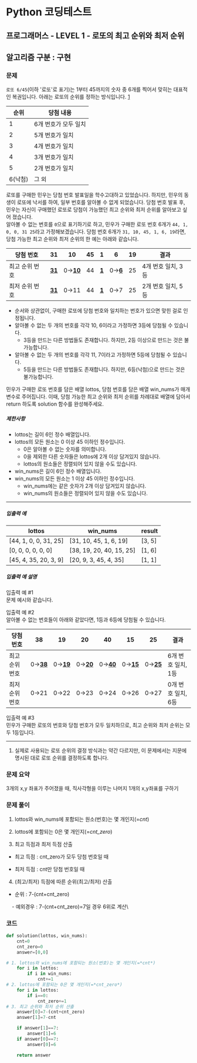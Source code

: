 # Python 코딩테스트

## 프로그래머스 - LEVEL 1 - 로또의 최고 순위와 최저 순위

## 알고리즘 구분 : 구현

### 문제

`로또 6/45`(이하 '로또'로 표기)는 1부터 45까지의 숫자 중 6개를 찍어서 맞히는 대표적인 복권입니다. 아래는 로또의 순위를 정하는 방식입니다. [1](https://programmers.co.kr/learn/courses/30/lessons/77484#fn1)

| 순위  | 당첨 내용 |
| --- | --- |
| 1   | 6개 번호가 모두 일치 |
| 2   | 5개 번호가 일치 |
| 3   | 4개 번호가 일치 |
| 4   | 3개 번호가 일치 |
| 5   | 2개 번호가 일치 |
| 6(낙첨) | 그 외 |

로또를 구매한 민우는 당첨 번호 발표일을 학수고대하고 있었습니다. 하지만, 민우의 동생이 로또에 낙서를 하여, 일부 번호를 알아볼 수 없게 되었습니다. 당첨 번호 발표 후, 민우는 자신이 구매했던 로또로 당첨이 가능했던 최고 순위와 최저 순위를 알아보고 싶어 졌습니다.  
알아볼 수 없는 번호를 `0`으로 표기하기로 하고, 민우가 구매한 로또 번호 6개가 `44, 1, 0, 0, 31 25`라고 가정해보겠습니다. 당첨 번호 6개가 `31, 10, 45, 1, 6, 19`라면, 당첨 가능한 최고 순위와 최저 순위의 한 예는 아래와 같습니다.

| 당첨 번호 | 31  | 10  | 45  | 1   | 6   | 19  | 결과  |
| --- | --- | --- | --- | --- | --- | --- | --- |
| 최고 순위 번호 | <u><strong>31</strong></u> | 0→<u><strong>10</strong></u> | 44  | <u><strong>1</strong></u> | 0→<u><strong>6</strong></u> | 25  | 4개 번호 일치, 3등 |
| 최저 순위 번호 | <u><strong>31</strong></u> | 0→11 | 44  | <u><strong>1</strong></u> | 0→7 | 25  | 2개 번호 일치, 5등 |

- 순서와 상관없이, 구매한 로또에 당첨 번호와 일치하는 번호가 있으면 맞힌 걸로 인정됩니다.
- 알아볼 수 없는 두 개의 번호를 각각 10, 6이라고 가정하면 3등에 당첨될 수 있습니다.
  - 3등을 만드는 다른 방법들도 존재합니다. 하지만, 2등 이상으로 만드는 것은 불가능합니다.
- 알아볼 수 없는 두 개의 번호를 각각 11, 7이라고 가정하면 5등에 당첨될 수 있습니다.
  - 5등을 만드는 다른 방법들도 존재합니다. 하지만, 6등(낙첨)으로 만드는 것은 불가능합니다.

민우가 구매한 로또 번호를 담은 배열 lottos, 당첨 번호를 담은 배열 win_nums가 매개변수로 주어집니다. 이때, 당첨 가능한 최고 순위와 최저 순위를 차례대로 배열에 담아서 return 하도록 solution 함수를 완성해주세요.

##### 제한사항

- lottos는 길이 6인 정수 배열입니다.
- lottos의 모든 원소는 0 이상 45 이하인 정수입니다.
  - 0은 알아볼 수 없는 숫자를 의미합니다.
  - 0을 제외한 다른 숫자들은 lottos에 2개 이상 담겨있지 않습니다.
  - lottos의 원소들은 정렬되어 있지 않을 수도 있습니다.
- win_nums은 길이 6인 정수 배열입니다.
- win_nums의 모든 원소는 1 이상 45 이하인 정수입니다.
  - win_nums에는 같은 숫자가 2개 이상 담겨있지 않습니다.
  - win_nums의 원소들은 정렬되어 있지 않을 수도 있습니다.

---

##### 입출력 예

| lottos | win_nums | result |
| --- | --- | --- |
| [44, 1, 0, 0, 31, 25] | [31, 10, 45, 1, 6, 19] | [3, 5] |
| [0, 0, 0, 0, 0, 0] | [38, 19, 20, 40, 15, 25] | [1, 6] |
| [45, 4, 35, 20, 3, 9] | [20, 9, 3, 45, 4, 35] | [1, 1] |

##### 입출력 예 설명

입출력 예 #1  
문제 예시와 같습니다.

입출력 예 #2  
알아볼 수 없는 번호들이 아래와 같았다면, 1등과 6등에 당첨될 수 있습니다.

| 당첨 번호 | 38  | 19  | 20  | 40  | 15  | 25  | 결과  |
| --- | --- | --- | --- | --- | --- | --- | --- |
| 최고 순위 번호 | 0→<u><strong>38</strong></u> | 0→<u><strong>19</strong></u> | 0→<u><strong>20</strong></u> | 0→<u><strong>40</strong></u> | 0→<u><strong>15</strong></u> | 0→<u><strong>25</strong></u> | 6개 번호 일치, 1등 |
| 최저 순위 번호 | 0→21 | 0→22 | 0→23 | 0→24 | 0→26 | 0→27 | 0개 번호 일치, 6등 |

입출력 예 #3  
민우가 구매한 로또의 번호와 당첨 번호가 모두 일치하므로, 최고 순위와 최저 순위는 모두 1등입니다.

---

1. 실제로 사용되는 로또 순위의 결정 방식과는 약간 다르지만, 이 문제에서는 지문에 명시된 대로 로또 순위를 결정하도록 합니다.

### 문제 요약

3개의 x,y 좌표가 주어졌을 때, 직사각형을 이루는 나머지 1개의 x,y좌표를 구하기

### 문제 풀이

1. lottos와 win_nums에 포함되는 원소(번호)는 몇 개인지(=*cnt*)
  
2. lottos에 포함되는 0은 몇 개인지(=*cnt_zero*)
  
3. 최고 득점과 최저 득점 산출
  

- 최고 득점 : cnt_zero가 모두 당첨 번호일 때
  
- 최저 득점 : cnt만 당첨 번호일 때
  

4. (최고/최저) 득점에 따른 순위(최고/최저) 산출

- 순위 : 7-(cnt+cnt_zero)

    - 예외경우 : 7-(cnt+cnt_zero)=7일 경우 6위로 계산\

### 코드

```python
def solution(lottos, win_nums):
    cnt=0
    cnt_zero=0
    answer=[0,0]

# 1. lottos와 win_nums에 포함되는 원소(번호)는 몇 개인지(=*cnt*)
    for i in lottos:
        if i in win_nums:
            cnt+=1
# 2. lottos에 포함되는 0은 몇 개인지(=*cnt_zero*)
    for i in lottos:
        if i==0:
            cnt_zero+=1
# 3. 최고 순위와 최저 순위 산출
    answer[0]=7-(cnt+cnt_zero)
    answer[1]=7-cnt

    if answer[1]==7:
        answer[1]=6
    if answer[0]==7:
        answer[0]=6

    return answer
```
